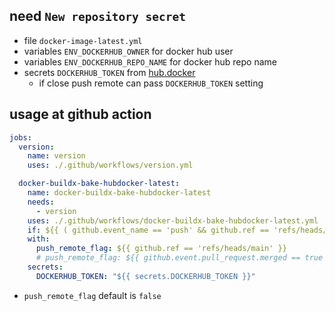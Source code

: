 ## need `New repository secret`

- file `docker-image-latest.yml`
- variables `ENV_DOCKERHUB_OWNER` for docker hub user
- variables `ENV_DOCKERHUB_REPO_NAME` for docker hub repo name
- secrets `DOCKERHUB_TOKEN` from [hub.docker](https://hub.docker.com/settings/security)
    - if close push remote can pass `DOCKERHUB_TOKEN` setting

## usage at github action

```yml
jobs:
  version:
    name: version
    uses: ./.github/workflows/version.yml

  docker-buildx-bake-hubdocker-latest:
    name: docker-buildx-bake-hubdocker-latest
    needs:
      - version
    uses: ./.github/workflows/docker-buildx-bake-hubdocker-latest.yml
    if: ${{ ( github.event_name == 'push' && github.ref == 'refs/heads/main' ) || ( github.base_ref == 'main' && github.event.pull_request.merged == true ) }}
    with:
      push_remote_flag: ${{ github.ref == 'refs/heads/main' }}
      # push_remote_flag: ${{ github.event.pull_request.merged == true }}
    secrets:
      DOCKERHUB_TOKEN: "${{ secrets.DOCKERHUB_TOKEN }}"
```

- `push_remote_flag` default is `false`